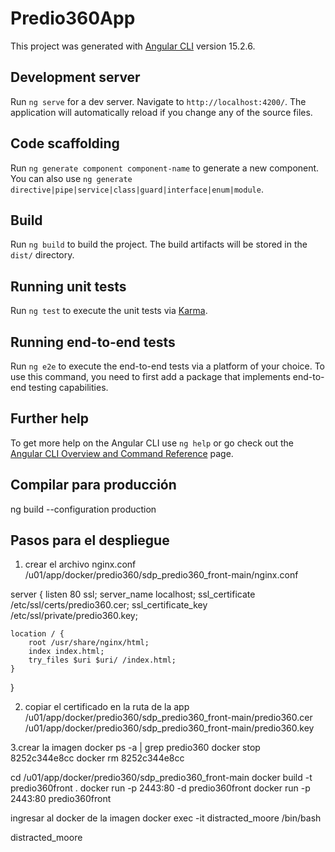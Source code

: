 # Predio360App

This project was generated with [Angular CLI](https://github.com/angular/angular-cli) version 15.2.6.

## Development server

Run `ng serve` for a dev server. Navigate to `http://localhost:4200/`. The application will automatically reload if you change any of the source files.

## Code scaffolding

Run `ng generate component component-name` to generate a new component. You can also use `ng generate directive|pipe|service|class|guard|interface|enum|module`.

## Build

Run `ng build` to build the project. The build artifacts will be stored in the `dist/` directory.

## Running unit tests

Run `ng test` to execute the unit tests via [Karma](https://karma-runner.github.io).

## Running end-to-end tests

Run `ng e2e` to execute the end-to-end tests via a platform of your choice. To use this command, you need to first add a package that implements end-to-end testing capabilities.

## Further help

To get more help on the Angular CLI use `ng help` or go check out the [Angular CLI Overview and Command Reference](https://angular.io/cli) page.

## Compilar para producción
ng build --configuration production

## Pasos para el despliegue

1. crear el archivo nginx.conf
/u01/app/docker/predio360/sdp_predio360_front-main/nginx.conf

server {
    listen 80 ssl;
    server_name localhost;
ssl_certificate /etc/ssl/certs/predio360.cer;
ssl_certificate_key /etc/ssl/private/predio360.key;

    location / {
        root /usr/share/nginx/html;
        index index.html;
        try_files $uri $uri/ /index.html;
    }

}

2. copiar el certificado en la ruta de la app 
/u01/app/docker/predio360/sdp_predio360_front-main/predio360.cer
/u01/app/docker/predio360/sdp_predio360_front-main/predio360.key

3.crear la imagen
docker ps -a  | grep predio360
docker stop 8252c344e8cc
docker rm  8252c344e8cc


cd /u01/app/docker/predio360/sdp_predio360_front-main
docker build -t predio360front .
docker run  -p 2443:80 -d predio360front
docker run  -p 2443:80  predio360front

ingresar al docker de la imagen
docker exec -it distracted_moore /bin/bash

distracted_moore